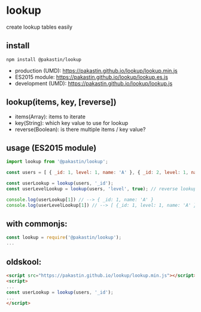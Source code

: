 # lookup
create lookup tables easily

## install
```
npm install @pakastin/lookup
```

- production (UMD): https://pakastin.github.io/lookup/lookup.min.js
- ES2015 module: https://pakastin.github.io/lookup/lookup.es.js
- development (UMD): https://pakastin.github.io/lookup/lookup.js

## lookup(items, key, [reverse])
- items(Array): items to iterate
- key(String): which key value to use for lookup
- reverse(Boolean): is there multiple items / key value?

## usage (ES2015 module)

```js
import lookup from '@pakastin/lookup';

const users = [ { _id: 1, level: 1, name: 'A' }, { _id: 2, level: 1, name: 'B' }, { _id: 3, name: 'C' } ];

const userLookup = lookup(users, '_id');
const userLevelLookup = lookup(users, 'level', true); // reverse lookup

console.log(userLookup[1]) // --> { _id: 1, name: 'A' }
console.log(userLevelLookup[1]) // --> [ {_id: 1, level: 1, name: 'A' }, { _id: 2, level: 1, name: 'B' } ]
```

## with commonjs:

```js
const lookup = require('@pakastin/lookup');
...
```

## oldskool:
```html
<script src="https://pakastin.github.io/lookup/lookup.min.js"></script>
<script>
...
const userLookup = lookup(users, '_id');
...
</script>
```
